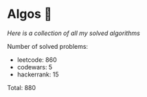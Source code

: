 # Algos 🏯

_Here is a collection of all my solved algorithms_

Number of solved problems:
- leetcode: 860
- codewars: 5
- hackerrank: 15

Total: 880
